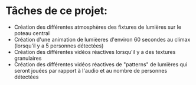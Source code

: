 # Tâches de ce projet: #
* Création des différentes atmosphères des fixtures de lumières sur le poteau central
* Création d'une animation de lumièeres d'environ 60 secondes au climax (lorsqu'il y a 5 personnes détectées)
* Création des différentes vidéos réactives lorsqu'il y a des textures granulaires
* Création des différentes vidéos réactives de "patterns" de lumières qui seront jouées par rapport à l'audio et au nombre de personnes détectées
